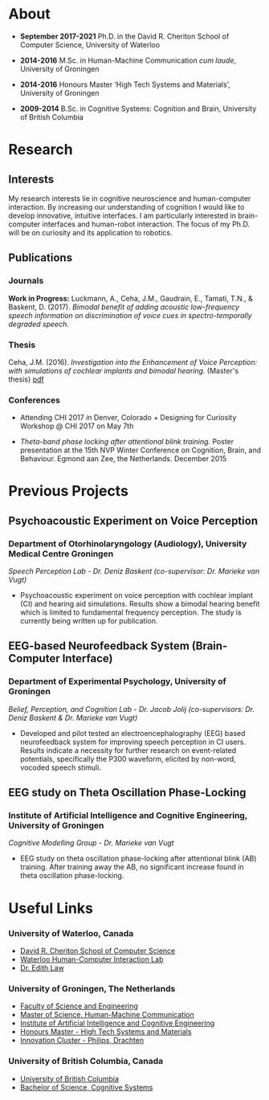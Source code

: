 # About
- **September 2017-2021** Ph.D. in the David R. Cheriton School of Computer Science, University of Waterloo

- **2014-2016** M.Sc. in Human-Machine Communication _cum laude_, University of Groningen 

- **2014-2016** Honours Master ‘High Tech Systems and Materials’, University of Groningen

- **2009-2014** B.Sc. in Cognitive Systems: Cognition and Brain, University of British Columbia



# Research
## Interests
My research interests lie in cognitive neuroscience and human-computer interaction. By increasing our understanding of cognition I would like to develop innovative, intuitive interfaces. I am particularly interested in brain-computer interfaces and human-robot interaction. The focus of my Ph.D. will be on curiosity and its application to robotics.


## Publications
### Journals
**Work in Progress:**
Luckmann, A., Ceha, J.M., Gaudrain, E., Tamati, T.N., & Baskent, D. (2017). _Bimodal benefit of adding acoustic low-frequency speech information on discrimination of voice cues in spectro-temporally degraded speech._ 

### Thesis
Ceha, J.M. (2016). _Investigation into the Enhancement of Voice Perception: with simulations of cochlear implants and bimodal hearing._ (Master's thesis) [pdf](https://jceha.github.io/NewRepo/J.M.Ceha_MasterThesis2016.pdf)

### Conferences
- Attending CHI 2017 in Denver, Colorado + Designing for Curiosity Workshop @ CHI 2017 on May 7th

- _Theta-band phase locking after attentional blink training._ Poster presentation at the 15th NVP Winter Conference on Cognition, Brain, and Behaviour. Egmond aan Zee, the Netherlands. December 2015




# Previous Projects
## Psychoacoustic Experiment on Voice Perception
### Department of Otorhinolaryngology (Audiology), University Medical Centre Groningen
_Speech Perception Lab - Dr. Deniz Baskent (co-supervisor: Dr. Marieke van Vugt)_ 
- Psychoacoustic experiment on voice perception with cochlear implant (CI) and hearing aid simulations. Results show a bimodal hearing benefit which is limited to fundamental frequency perception. The study is currently being written up for publication.

## EEG-based Neurofeedback System (Brain-Computer Interface)
### Department of Experimental Psychology, University of Groningen
_Belief, Perception, and Cognition Lab - Dr. Jacob Jolij (co-supervisors: Dr. Deniz Baskent & Dr. Marieke van Vugt)_ 
- Developed and pilot tested an electroencephalography (EEG) based neurofeedback system for improving speech perception in CI users. Results indicate a necessity for further research on event-related potentials, specifically the P300 waveform, elicited by non-word, vocoded speech stimuli.

## EEG study on Theta Oscillation Phase-Locking
### Institute of Artificial Intelligence and Cognitive Engineering, University of Groningen
_Cognitive Modelling Group - Dr. Marieke van Vugt_ 
- EEG study on theta oscillation phase-locking after attentional blink (AB) training. After training away the AB, no significant increase found in theta oscillation phase-locking.




# Useful Links
### University of Waterloo, Canada
- [David R. Cheriton School of Computer Science](https://cs.uwaterloo.ca/)
- [Waterloo Human-Computer Interaction Lab](http://hci.uwaterloo.ca/)
- [Dr. Edith Law](http://edithlaw.ca/)

### University of Groningen, The Netherlands
- [Faculty of Science and Engineering](http://www.rug.nl/fse/)
- [Master of Science, Human-Machine Communication](http://www.rug.nl/masters/human-machine-communication/)
- [Institute of Artificial Intelligence and Cognitive Engineering](http://www.rug.nl/research/alice/)
- [Honours Master - High Tech Systems and Materials](http://www.rug.nl/education/honours-college/htsm-masterprogramme/)
- [Innovation Cluster - Philips, Drachten](https://en.icdrachten.nl/companies/philips)

### University of British Columbia, Canada
- [University of British Columbia](https://www.ubc.ca/)
- [Bachelor of Science, Cognitive Systems](http://cogsys.ubc.ca/)
